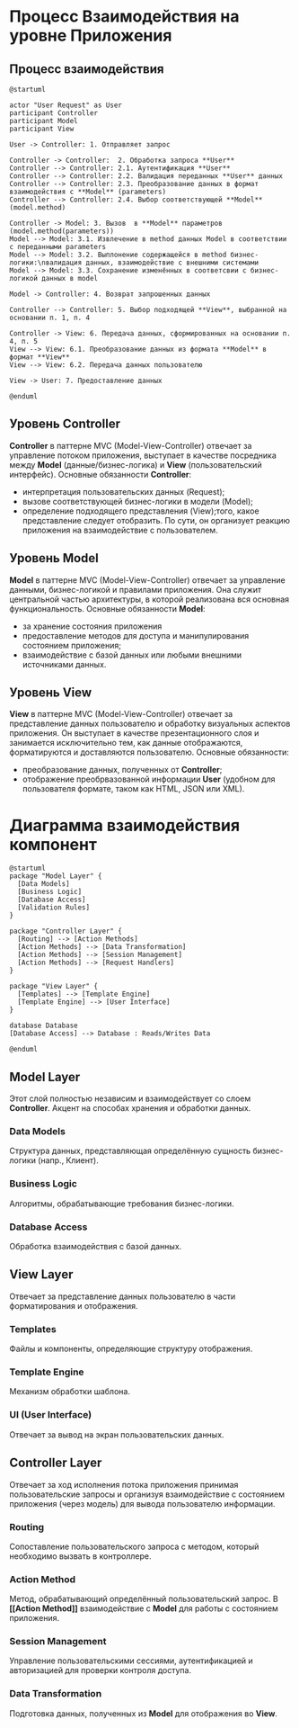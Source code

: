 # Процесс Взаимодействия на уровне Приложения
## Процесс взаимодействия
```puml
@startuml

actor "User Request" as User
participant Controller
participant Model
participant View

User -> Controller: 1. Отправляет запрос

Controller -> Controller:  2. Обработка запроса **User**
Controller --> Controller: 2.1. Аутентификация **User**
Controller --> Controller: 2.2. Валидация переданных **User** данных
Controller --> Controller: 2.3. Преобразование данных в формат взаимодействия с **Model** (parameters)
Controller --> Controller: 2.4. Выбор соответствующей **Model** (model.method)

Controller -> Model: 3. Вызов  в **Model** параметров (model.method(parameters))
Model --> Model: 3.1. Извлечение в method данных Model в соответствии с переданными parameters
Model --> Model: 3.2. Выплонение содержащейся в method бизнес-логики:\nвалидация данных, взаимодействие с внешними системами 
Model --> Model: 3.3. Сохранение изменённых в соответсвии с бизнес-логикой данных в model

Model -> Controller: 4. Возврат запрошенных данных

Controller --> Controller: 5. Выбор подходящей **View**, выбранной на основании п. 1, п. 4

Controller -> View: 6. Передача данных, сформированных на основании п. 4, п. 5
View --> View: 6.1. Преобразование данных из формата **Model** в формат **View**
View --> View: 6.2. Передача данных пользователю 

View -> User: 7. Предоставление данных

@enduml
```

## Уровень Controller
**Controller** в паттерне MVC (Model-View-Controller) отвечает за управление потоком приложения, выступает в качестве посредника между **Model** (данные/бизнес-логика) и **View** (пользовательский интерфейс).
Основные обязанности **Controller**:
- интерпретация пользовательских данных (Request);
- вызове соответствующей бизнес-логики в модели (Model);
- определение подходящего представления (View);того, какое представление следует отобразить. По сути, он организует реакцию приложения на взаимодействие с пользователем.
## Уровень Model
**Model** в паттерне MVC (Model-View-Controller) отвечает за управление данными, бизнес-логикой и правилами приложения. Она служит центральной частью архитектуры, в которой реализована вся основная функциональность. 
Основные обязанности **Model**:
- за хранение состояния приложения
- предоставление методов для доступа и манипулирования состоянием приложения;
- взаимодействие с базой данных или любыми внешними источниками данных.
## Уровень View
**View** в паттерне MVC (Model-View-Controller) отвечает за представление данных пользователю и обработку визуальных аспектов приложения. Он выступает в качестве презентационного слоя и занимается исключительно тем, как данные отображаются, форматируются и доставляются пользователю.
Основные обязанности:
- преобразование данных, полученных от **Controller**;
- отображение преобрвазованной информации **User** (удобном для пользователя формате, таком как HTML, JSON или XML).
# Диаграмма взаимодействия компонент

```puml  
@startuml  
package "Model Layer" {  
  [Data Models]
  [Business Logic]
  [Database Access]
  [Validation Rules]
}
  
package "Controller Layer" {  
  [Routing] --> [Action Methods]
  [Action Methods] --> [Data Transformation]
  [Action Methods] --> [Session Management]
  [Action Methods] --> [Request Handlers]
}
  
package "View Layer" {  
  [Templates] --> [Template Engine]
  [Template Engine] --> [User Interface]
}
  
database Database  
[Database Access] --> Database : Reads/Writes Data
  
@enduml  
```

## Model Layer
Этот слой полностью независим и взаимодействует со слоем **Controller**. Акцент на способах хранения и обработки данных.
### Data Models
Структура данных, представляющая определённую сущность бизнес-логики (напр., Клиент).
### Business Logic
Алгоритмы, обрабатывающие требования бизнес-логики.
### Database Access
Обработка взаимодействия с базой данных.
## View Layer
Отвечает за представление данных пользователю в части форматирования и отображения.
### Templates
Файлы и компоненты, определяющие структуру отображения.
### Template Engine
Механизм обработки шаблона.
### UI (User Interface)
Отвечает за вывод на экран пользовательских данных.
## Controller Layer
Отвечает за ход исполнения потока приложения принимая пользовательские запросы и организуя взаимодействие с состоянием приложения (через модель) для вывода пользователю информации.
### Routing
Сопоставление пользовательского запроса с методом, который необходимо вызвать в контроллере.
### Action Method
Метод, обрабатывающий определённый пользовательский запрос. В **[[Action Method]]**  взаимодействие с **Model** для работы с состоянием приложения.
### Session Management
Управление пользовательскими сессиями, аутентификацией и авторизацией для проверки контроля доступа.
### Data Transformation
Подготовка данных, полученных из **Model** для отображения во **View**.
